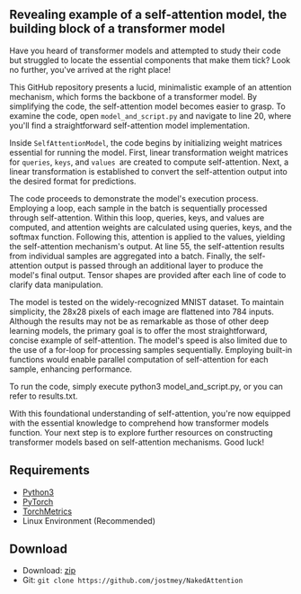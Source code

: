 ##  Revealing example of a self-attention model, the building block of a transformer model

Have you heard of transformer models and attempted to study their code but struggled to locate the essential components that make them tick? Look no further, you've arrived at the right place!

This GitHub repository presents a lucid, minimalistic example of an attention mechanism, which forms the backbone of a transformer model. By simplifying the code, the self-attention model becomes easier to grasp. To examine the code, open `model_and_script.py` and navigate to line 20, where you'll find a straightforward self-attention model implementation.

Inside `SelfAttentionModel`, the code begins by initializing weight matrices essential for running the model. First, linear transformation weight matrices for `queries`, `keys`, and `values `are created to compute self-attention. Next, a linear transformation is established to convert the self-attention output into the desired format for predictions.

The code proceeds to demonstrate the model's execution process. Employing a loop, each sample in the batch is sequentially processed through self-attention. Within this loop, queries, keys, and values are computed, and attention weights are calculated using queries, keys, and the softmax function. Following this, attention is applied to the values, yielding the self-attention mechanism's output. At line 55, the self-attention results from individual samples are aggregated into a batch. Finally, the self-attention output is passed through an additional layer to produce the model's final output. Tensor shapes are provided after each line of code to clarify data manipulation.

The model is tested on the widely-recognized MNIST dataset. To maintain simplicity, the 28x28 pixels of each image are flattened into 784 inputs. Although the results may not be as remarkable as those of other deep learning models, the primary goal is to offer the most straightforward, concise example of self-attention. The model's speed is also limited due to the use of a for-loop for processing samples sequentially. Employing built-in functions would enable parallel computation of self-attention for each sample, enhancing performance.

To run the code, simply execute python3 model_and_script.py, or you can refer to results.txt.

With this foundational understanding of self-attention, you're now equipped with the essential knowledge to comprehend how transformer models function. Your next step is to explore further resources on constructing transformer models based on self-attention mechanisms. Good luck!

## Requirements
* [Python3](https://www.python.org/)
* [PyTorch](https://pytorch.org/)
* [TorchMetrics](https://torchmetrics.readthedocs.io/)
* Linux Environment (Recommended)

## Download
* Download: [zip](https://github.com/jostmey/NakedAttention/zipball/master)
* Git: `git clone https://github.com/jostmey/NakedAttention`
